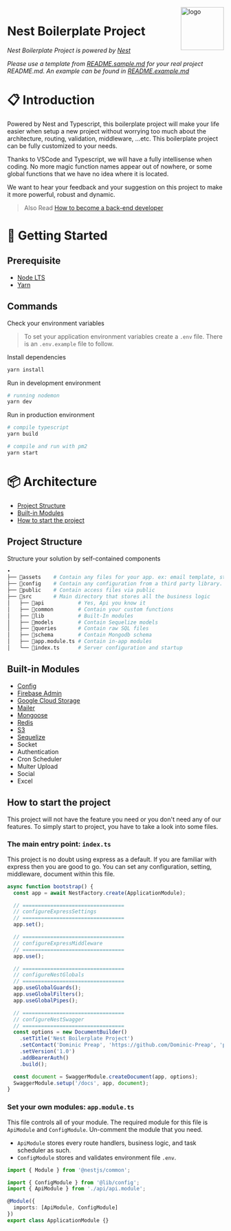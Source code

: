 <img src="https://docs.nestjs.com/assets/logo-small.svg" alt="logo" align="right" width="100" />

# Nest Boilerplate Project

_Nest Boilerplate Project is powered by [Nest](https://nestjs.com/)_

_Please use a template from [README.sample.md](README.sample.md) for your real project README.md. An example can be found in [README.example.md](README.example.md)_

# 📋 Introduction

Powered by Nest and Typescript, this boilerplate project will make your life easier when setup a new project without worrying too much about the architecture, routing, validation, middleware, ...etc. This boilerplate project can be fully customized to your needs.

Thanks to VSCode and Typescript, we will have a fully intellisense when coding. No more magic function names appear out of nowhere, or some global functions that we have no idea where it is located.

We want to hear your feedback and your suggestion on this project to make it more powerful, robust and dynamic.

> Also Read [How to become a back-end developer](docs/guide.md)

# 🏁️️ Getting Started

## Prerequisite

- [Node LTS](https://nodejs.org/en/download/)
- [Yarn](https://yarnpkg.com/lang/en/docs/install/)

## Commands

Check your environment variables

> To set your application environment variables create a `.env` file. There is an `.env.example` file to follow.

Install dependencies

```bash
yarn install
```

Run in development environment

```bash
# running nodemon
yarn dev
```

Run in production environment

```bash
# compile typescript
yarn build

# compile and run with pm2
yarn start
```

# 📦 Architecture

- [Project Structure](#project-structure)
- [Built-in Modules](#built-in-modules)
- [How to start the project](#how-to-start-the-project)

## Project Structure

Structure your solution by self-contained components

```sh
•
├── 📁assets    # Contain any files for your app. ex: email template, static data json
├── 📁config    # Contain any configuration from a third party library. ex: firebase config
├── 📁public    # Contain access files via public
├── 📁src       # Main directory that stores all the business logic
│   ├── 📁api           # Yes, Api you know it
│   ├── 📁common        # Contain your custom functions
│   ├── 📁lib           # Built-In modules
│   ├── 📁models        # Contain Sequelize models
│   ├── 📁queries       # Contain raw SQL files
│   ├── 📁schema        # Contain Mongodb schema
│   ├── 📄app.module.ts # Contain in-app modules
│   └── 📄index.ts      # Server configuration and startup
```

## Built-in Modules

- [Config](docs/projects/config.md)
- [Firebase Admin](docs/projects/firebase-admin.md)
- [Google Cloud Storage](docs/projects/google-cloud-storage.md)
- [Mailer](docs/projects/mailer.md)
- [Mongoose](docs/projects/mongoose.md)
- [Redis](docs/projects/redis.md)
- [S3](docs/projects/s3.md)
- [Sequelize](docs/projects/sequelize.md)
- Socket
- Authentication
- Cron Scheduler
- Multer Upload
- Social
- Excel

## How to start the project

This project will not have the feature you need or you don't need any of our features. To simply start to project, you have to take a look into some files.

### The main entry point: `index.ts`

This project is no doubt using express as a default. If you are familiar with express then you are good to go. You can set any configuration, setting, middleware, document within this file.

```ts
async function bootstrap() {
  const app = await NestFactory.create(ApplicationModule);

  // =================================
  // configureExpressSettings
  // =================================
  app.set();

  // =================================
  // configureExpressMiddleware
  // =================================
  app.use();

  // =================================
  // configureNestGlobals
  // =================================
  app.useGlobalGuards();
  app.useGlobalFilters();
  app.useGlobalPipes();

  // =================================
  // configureNestSwagger
  // =================================
  const options = new DocumentBuilder()
    .setTitle('Nest Boilerplate Project')
    .setContact('Dominic Preap', 'https://github.com/Dominic-Preap', 'preapchanoudom@gmail.com')
    .setVersion('1.0')
    .addBearerAuth()
    .build();

  const document = SwaggerModule.createDocument(app, options);
  SwaggerModule.setup('/docs', app, document);
}
```

### Set your own modules: `app.module.ts`

This file controls all of your module. The required module for this file is `ApiModule` and `ConfigModule`. Un-comment the module that you need.

- `ApiModule` stores every route handlers, business logic, and task scheduler as such.
- `ConfigModule` stores and validates environment file `.env`.

```ts
import { Module } from '@nestjs/common';

import { ConfigModule } from '@lib/config';
import { ApiModule } from './api/api.module';

@Module({
  imports: [ApiModule, ConfigModule]
})
export class ApplicationModule {}
```
